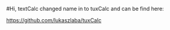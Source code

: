 #Hi, textCalc changed name in to tuxCalc and can be find here:

https://github.com/lukaszlaba/tuxCalc
